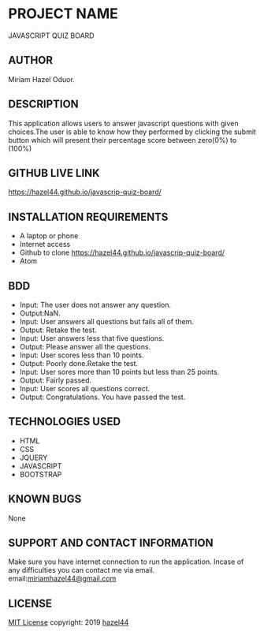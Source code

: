 # PROJECT NAME
JAVASCRIPT QUIZ BOARD
## AUTHOR
Miriam Hazel Oduor.
## DESCRIPTION
This application allows users to answer javascript questions with given choices.The user is
able to know how they performed by clicking the submit button which will present their percentage score
between zero(0%) to (100%)
## GITHUB LIVE LINK
https://hazel44.github.io/javascrip-quiz-board/
## INSTALLATION REQUIREMENTS
* A laptop or phone
* Internet access
* Github to clone https://hazel44.github.io/javascrip-quiz-board/
* Atom
## BDD
* Input: The user does not answer any question.
* Output:NaN.
* Input: User answers all questions but fails all of them.
* Output: Retake the test.
* Input: User answers less that five questions.
* Output: Please answer all the questions.
* Input: User scores less than 10 points.
* Output: Poorly done.Retake the test.
* Input: User sores more than 10 points but less than 25 points.
* Output: Fairly passed.
* Input: User scores all questions correct.
* Output: Congratulations. You have passed the test.
## TECHNOLOGIES USED
* HTML
* CSS
* JQUERY
* JAVASCRIPT
* BOOTSTRAP
## KNOWN BUGS
None
## SUPPORT AND CONTACT INFORMATION
Make sure you have internet connection to run the application.
Incase of any difficulties you can contact me via email.
email:miriamhazel44@gmail.com
## LICENSE
[MIT License](https://choosealicense.com/licenses/mit/#) copyright: 2019 [hazel44](https://github.com/hazel44/)
